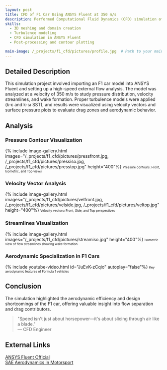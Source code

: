 ```yaml
---
layout: post
title: CFD of F1 Car Using ANSYS Fluent at 350 m/s
description: Performed Computational Fluid Dynamics (CFD) simulation of a Formula 1 car at 350 m/s using ANSYS Fluent to analyze aerodynamic drag and flow behavior.
skills: 
  - 3D meshing and domain creation
  - Turbulence modeling
  - CFD simulation in ANSYS Fluent
  - Post-processing and contour plotting

main-image: /_projects/f1_cfd/pictures/profile.jpg  # Path to your main image
---
```


## Detailed Description
This simulation project involved importing an F1 car model into ANSYS Fluent and setting up a high-speed external flow analysis. The model was analyzed at a velocity of 350 m/s to study pressure distribution, velocity streamlines, and wake formation. Proper turbulence models were applied (k-ε and k-ω SST), and results were visualized using velocity vectors and surface pressure plots to evaluate drag zones and aerodynamic behavior.

## Analysis
### Pressure Contour Visualization
{% include image-gallery.html images="/_projects/f1_cfd/pictures/pressfront.jpg, /_projects/f1_cfd/pictures/pressiso.jpg, /_projects/f1_cfd/pictures/presstop.jpg" height="400"%}
<span style="font-size: 10px">Pressure contours: Front, Isometric, and Top views</span>  

### Velocity Vector Analysis
{% include image-gallery.html images="/_projects/f1_cfd/pictures/velfront.jpg, /_projects/f1_cfd/pictures/velside.jpg, /_projects/f1_cfd/pictures/veltop.jpg" height="400"%}
<span style="font-size: 10px">Velocity vectors: Front, Side, and Top perspectives</span>  

### Streamlines Visualization
{% include image-gallery.html images="/_projects/f1_cfd/pictures/streamiso.jpg" height="400"%}
<span style="font-size: 10px">Isometric view of flow streamlines showing wake formation</span>  

### Aerodynamic Specialization in F1 Cars
{% include youtube-video.html id="JuEvK-zCqio" autoplay="false"%}
<span style="font-size: 10px">Key aerodynamic features of Formula 1 vehicles</span>

## Conclusion
The simulation highlighted the aerodynamic efficiency and design shortcomings of the F1 car, offering valuable insight into flow separation and drag contributors.

> "Speed isn't just about horsepower—it's about slicing through air like a blade."  
> — CFD Engineer

## External Links
[ANSYS Fluent Official](https://www.ansys.com/products/fluids/ansys-fluent)  
[SAE Aerodynamics in Motorsport](https://www.sae.org/)
